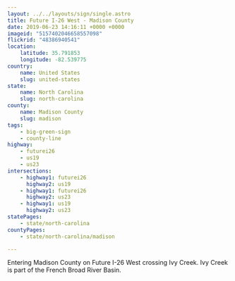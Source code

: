 ```yaml
---
layout: ../../layouts/sign/single.astro
title: Future I-26 West - Madison County
date: 2019-06-23 14:16:11 +0000 +0000
imageid: "5157402046658557098"
flickrid: "48386940541"
location:
    latitude: 35.791853
    longitude: -82.539775
country:
    name: United States
    slug: united-states
state:
    name: North Carolina
    slug: north-carolina
county:
    name: Madison County
    slug: madison
tags:
    - big-green-sign
    - county-line
highway:
    - futurei26
    - us19
    - us23
intersections:
    - highway1: futurei26
      highway2: us19
    - highway1: futurei26
      highway2: us23
    - highway1: us19
      highway2: us23
statePages:
    - state/north-carolina
countyPages:
    - state/north-carolina/madison

---
```

Entering Madison County on Future I-26 West crossing Ivy Creek.  Ivy Creek is part of the French Broad River Basin.